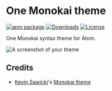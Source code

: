 # One Monokai theme

[![apm package][apm-ver-link]][releases]
[![Downloads][dl-badge]][apm-pkg-link]
[![License][mit-badge]][mit]

One Monokai syntax theme for Atom.

![A screenshot of your theme](https://cloud.githubusercontent.com/assets/11008869/21462381/e787f81c-c95b-11e6-858b-90cab66784b6.png)

## Credits
- [Kevin Sawicki](https://github.com/kevinsawicki)'s [Monokai theme](https://github.com/kevinsawicki/monokai)

[apm-ver-link]:     https://img.shields.io/apm/v/one-monokai.svg
[releases]:         https://github.com/azemoh/atom-one-monokai/releases
[apm-pkg-link]:     https://atom.io/packages/one-monokai
[dl-badge]:         http://img.shields.io/apm/dm/one-monokai.svg
[mit]:              http://opensource.org/licenses/MIT
[mit-badge]:        https://img.shields.io/apm/l/one-monokai.svg
